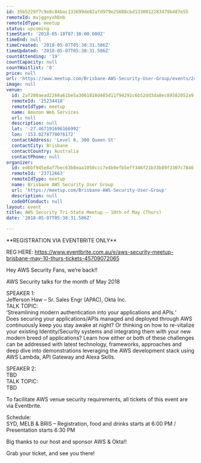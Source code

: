 ```yaml
---
id: 35b5229f7c9e8c84bac133699de82afd979e25608cbd1330012283479b487e55
remoteId: mvjggnyxhbnb
remoteIdType: meetup
status: upcoming
timeStart: '2018-05-10T07:30:00.000Z'
timeEnd: null
timeCreated: '2018-05-07T05:38:31.586Z'
timeUpdated: '2018-05-07T05:38:31.586Z'
countAttending: '19'
countCapacity: null
countWaitlist: '0'
price: null
url: 'https://www.meetup.com/Brisbane-AWS-Security-User-Group/events/249693943/'
image: null
venue:
  id: 2af200aead2268a61be5a3061810d485d11f94291c6b52dd3da8ec89582052a9
  remoteId: '25234418'
  remoteIdType: meetup
  name: Amazon Web Services
  url: null
  description: null
  lat: '-27.467191696166992'
  lon: '153.0278778076172'
  contactAddress: 'Level 8, 300 Queen St'
  contactCity: Brisbane
  contactCountry: Australia
  contactPhone: null
organizer:
  id: ed6bf945e8af7bec63b8eaa1050ccc7e4b9efb5eff346f21b33b89f3307c7846
  remoteId: '23712663'
  remoteIdType: meetup
  name: Brisbane AWS Security User Group
  url: 'https://meetup.com/Brisbane-AWS-Security-User-Group'
  description: null
  codeOfConduct: null
layout: event
title: AWS Security Tri-State Meetup – 10th of May (Thurs)
date: '2018-05-07T05:38:31.586Z'

---
```

<p>**REGISTRATION VIA EVENTBRITE ONLY**</p> <p>REG HERE: <a href="https://www.eventbrite.com.au/e/aws-security-meetup-brisbane-may-10-thurs-tickets-45709072065" class="linkified">https://www.eventbrite.com.au/e/aws-security-meetup-brisbane-may-10-thurs-tickets-45709072065</a></p> <p>Hey AWS Security Fans, we’re back!!</p> <p>AWS Security talks for the month of May 2018</p> <p>SPEAKER 1:<br/>Jefferson Haw – Sr. Sales Engr (APAC), Okta Inc.<br/>TALK TOPIC:<br/>‘Streamlining modern authentication into your applications and APIs.‘<br/>Does securing your applications/APIs managed and deployed through AWS continuously keep you stay awake at night? Or thinking on how to re-vitalize your existing Identity/Security systems and integrating them with your new modern breed of applications? Learn how either or both of these challenges can be addressed with latest technology, frameworks, approaches and deep dive into demonstrations leveraging the AWS development stack using AWS Lambda, API Gateway and Alexa Skills.</p> <p>SPEAKER 2:<br/>TBD<br/>TALK TOPIC:<br/>TBD</p> <p>To facilitate AWS venue security requirements, all tickets of this event are via Eventbrite.</p> <p>Schedule:<br/>SYD, MELB &amp; BRIS – Registration, food and drinks starts at 6:00 PM / Presentation starts 6:30 PM</p> <p>Big thanks to our host and sponsor AWS &amp; Okta!!</p> <p>Grab your ticket, and see you there!</p>
